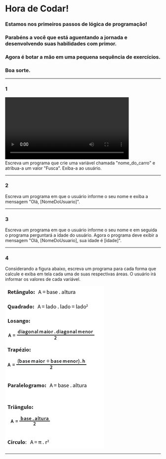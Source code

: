 # Hora de Codar!

### Estamos nos primeiros passos de lógica de programação!

### Parabéns a você que está aguentando a jornada e desenvolvendo suas habilidades com primor. 

### Agora é botar a mão em uma pequena sequência de exercícios. 

### Boa sorte. 

---

### 1
<video src="/Preview/Hora_de_Codar/Horadecodar-1.mp4" controls width="400"></video>
<br>
 Escreva um programa que crie uma variável chamada "nome_do_carro" e atribua-a um valor "Fusca". Exiba-a ao usuário.


 ---

### 2
Escreva um programa em que o usuário informe o seu nome e exiba a mensagem "Olá, [NomeDoUsuario]".
 
 ---

### 3
Escreva um programa em que o usuário informe o seu nome e em seguida o programa perguntará a idade do usuário. Agora o programa deve exibir a mensagem "Olá, [NomeDoUsuario], sua idade é [idade]".

 ---

### 4
Considerando a figura abaixo, escreva um programa para cada forma que calcule e exiba em tela cada uma de suas respectivas áreas. O usuário irá informar os valores de cada variável.

![calculo](/perguntas/calculo-1.png)

 ---
